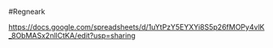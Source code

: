 #Regneark

https://docs.google.com/spreadsheets/d/1uYtPzY5EYXYi8S5p26fMOPy4vlK_8ObMASx2nllCtKA/edit?usp=sharing

